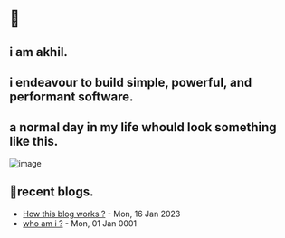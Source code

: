 # 👋
## i am **akhil**.
## i endeavour to build simple, powerful, and performant software.

## a normal day in my life whould look something like this.
![image](https://github.com/akhilsahuji/akhilsahuji/assets/46328560/b03b54be-40d2-476b-b14f-018d592fa82a)


## 📝recent blogs.
<!-- writing starts -->
* [How this blog works ?](https://akhilsahuji.github.io/blog/post/2023-01-16-first-post/) - Mon, 16 Jan 2023
* [who am i ?](https://akhilsahuji.github.io/blog/page/about/) - Mon, 01 Jan 0001
<!-- writing ends -->
